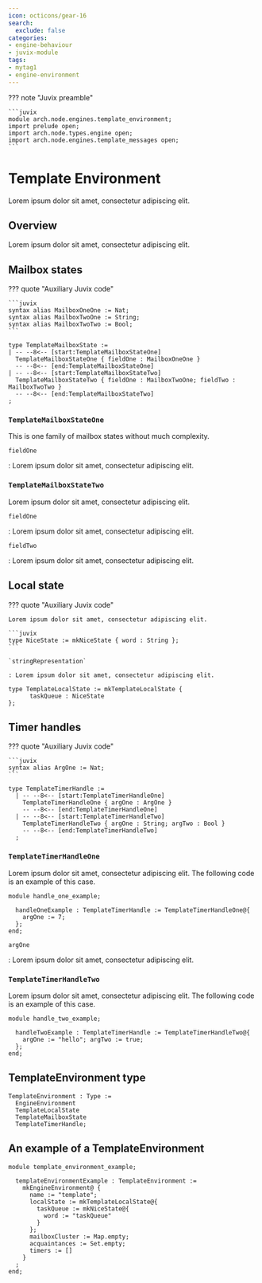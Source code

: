 ```yaml
---
icon: octicons/gear-16
search:
  exclude: false
categories:
- engine-behaviour
- juvix-module
tags:
- mytag1
- engine-environment
---
```


??? note "Juvix preamble"

    ```juvix
    module arch.node.engines.template_environment;
    import prelude open;
    import arch.node.types.engine open;
    import arch.node.engines.template_messages open;
    ```

# Template Environment

Lorem ipsum dolor sit amet, consectetur adipiscing elit.

## Overview

Lorem ipsum dolor sit amet, consectetur adipiscing elit.

## Mailbox states

<!-- --8<-- [start:mailbox_auxiliary] -->
??? quote "Auxiliary Juvix code"

    ```juvix
    syntax alias MailboxOneOne := Nat;
    syntax alias MailboxTwoOne := String;
    syntax alias MailboxTwoTwo := Bool;
    ```
<!-- --8<-- [end:mailbox_auxiliary] -->

<!-- --8<-- [start:TemplateMailboxState] -->
```juvix
type TemplateMailboxState :=
| -- --8<-- [start:TemplateMailboxStateOne]
  TemplateMailboxStateOne { fieldOne : MailboxOneOne }
  -- --8<-- [end:TemplateMailboxStateOne]
| -- --8<-- [start:TemplateMailboxStateTwo]
  TemplateMailboxStateTwo { fieldOne : MailboxTwoOne; fieldTwo : MailboxTwoTwo }
  -- --8<-- [end:TemplateMailboxStateTwo]
;
```
<!-- --8<-- [end:TemplateMailboxState] -->

### `TemplateMailboxStateOne`

This is one family of mailbox states without much complexity.

`fieldOne`

: Lorem ipsum dolor sit amet, consectetur adipiscing elit.

### `TemplateMailboxStateTwo`

Lorem ipsum dolor sit amet, consectetur adipiscing elit.

`fieldOne`

: Lorem ipsum dolor sit amet, consectetur adipiscing elit.

`fieldTwo`

: Lorem ipsum dolor sit amet, consectetur adipiscing elit.

## Local state

??? quote "Auxiliary Juvix code"

    Lorem ipsum dolor sit amet, consectetur adipiscing elit.

    ```juvix
    type NiceState := mkNiceState { word : String };
    ```

    `stringRepresentation`

    : Lorem ipsum dolor sit amet, consectetur adipiscing elit.


<!-- --8<-- [start:TemplateLocalState] -->
```juvix
type TemplateLocalState := mkTemplateLocalState {
      taskQueue : NiceState
};
```
<!-- --8<-- [end:TemplateLocalState] -->


## Timer handles

??? quote "Auxiliary Juvix code"

    ```juvix
    syntax alias ArgOne := Nat;
    ```

<!-- --8<-- [start:TemplateTimerHandle] -->
```juvix
type TemplateTimerHandle :=
  | -- --8<-- [start:TemplateTimerHandleOne]
    TemplateTimerHandleOne { argOne : ArgOne }
    -- --8<-- [end:TemplateTimerHandleOne]
  | -- --8<-- [start:TemplateTimerHandleTwo]
    TemplateTimerHandleTwo { argOne : String; argTwo : Bool }
    -- --8<-- [end:TemplateTimerHandleTwo]
  ;
```
<!-- --8<-- [end:TemplateTimerHandle] -->

### `TemplateTimerHandleOne`

Lorem ipsum dolor sit amet, consectetur adipiscing elit. The following code is
an example of this case.

```juvix extract-module-statements
module handle_one_example;

  handleOneExample : TemplateTimerHandle := TemplateTimerHandleOne@{
    argOne := 7;
  };
end;
```

`argOne`

: Lorem ipsum dolor sit amet, consectetur adipiscing elit.

### `TemplateTimerHandleTwo`

Lorem ipsum dolor sit amet, consectetur adipiscing elit. The following code is
an example of this case.

```juvix extract-module-statements
module handle_two_example;

  handleTwoExample : TemplateTimerHandle := TemplateTimerHandleTwo@{
    argOne := "hello"; argTwo := true;
  };
end;
```

## TemplateEnvironment type

<!-- --8<-- [start:TemplateEnvironment] -->
```juvix
TemplateEnvironment : Type :=
  EngineEnvironment
  TemplateLocalState
  TemplateMailboxState
  TemplateTimerHandle;
```
<!-- --8<-- [end:TemplateEnvironment] -->

## An example of a TemplateEnvironment

<!-- --8<-- [start:environment-example] -->
```juvix extract-module-statements
module template_environment_example;

  templateEnvironmentExample : TemplateEnvironment :=
    mkEngineEnvironment@ {
      name := "template";
      localState := mkTemplateLocalState@{
        taskQueue := mkNiceState@{
          word := "taskQueue"
        }
      };
      mailboxCluster := Map.empty;
      acquaintances := Set.empty;
      timers := []
    }
  ;
end;
```
<!-- --8<-- [end:environment-example] -->
